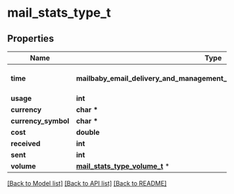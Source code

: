 # mail_stats_type_t

## Properties
Name | Type | Description | Notes
------------ | ------------- | ------------- | -------------
**time** | **mailbaby_email_delivery_and_management_service_api_mail_stats_type_TIME_e** |  | [optional] [default to '1h']
**usage** | **int** |  | [optional] 
**currency** | **char \*** |  | [optional] 
**currency_symbol** | **char \*** |  | [optional] 
**cost** | **double** |  | [optional] 
**received** | **int** |  | [optional] 
**sent** | **int** |  | [optional] 
**volume** | [**mail_stats_type_volume_t**](mail_stats_type_volume.md) \* |  | [optional] 

[[Back to Model list]](../README.md#documentation-for-models) [[Back to API list]](../README.md#documentation-for-api-endpoints) [[Back to README]](../README.md)


